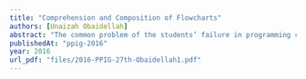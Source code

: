 ```yaml
---
title: "Comprehension and Composition of Flowcharts"
authors: [Unaizah Obaidellah]
abstract: "The common problem of the students’ failure in programming courses is due to the lack of problem solving skills. This is regarded as the lack of ability to understand the problems, divide them in sub-portions, and integrate them as a complete solution. The main purpose of this paper is to present preliminary findings of students’ comprehension and composition abilities focusing on problem solving activities related to interpreting code into flowcharts and flowcharts into code. The group of students tested were undertaking their second programming course. Initial findings from this study showed that the students possessed relatively weak problem solving skills even if they scored well in their fundamental programming course."
publishedAt: "ppig-2016"
year: 2016
url_pdf: "files/2016-PPIG-27th-Obaidellah1.pdf"
---
```

